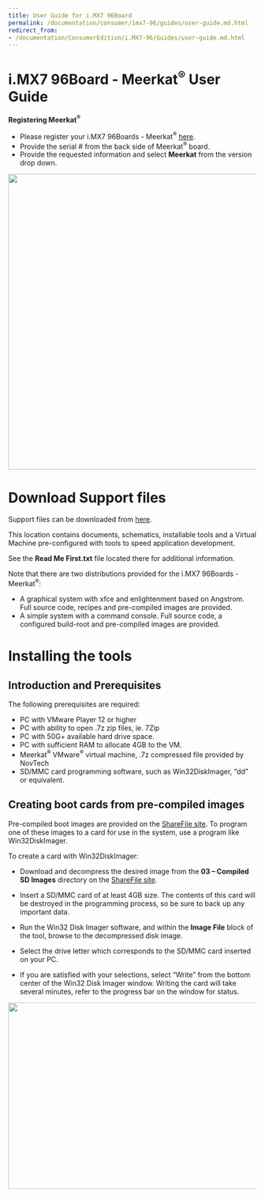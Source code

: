 ```yaml
---
title: User Guide for i.MX7 96Board
permalink: /documentation/consumer/imx7-96/guides/user-guide.md.html
redirect_from:
- /documentation/ConsumerEdition/i.MX7-96/Guides/user-guide.md.html
---
```


# i.MX7 96Board - Meerkat<sup>®</sup> User Guide

**Registering Meerkat<sup>®</sup>**

- Please register your i.MX7 96Boards - Meerkat<sup>®</sup> [here](http://www.novtech.com/registration).
- Provide the serial # from the back side of Meerkat<sup>®</sup> board.
- Provide the requested information and select **Meerkat** from the version drop down.

<img src="https://github.com/nazik5/documentation/blob/master/consumer/imx7-96/additional-docs/images/images-hw-user-manual/MeerkatRegistration.jpeg?raw=true" data-canonical-src="https://github.com/nazik5/documentation/blob/master/consumer/imx7-96/additional-docs/images/images-hw-user-manual/MeerkatRegistration.jpeg?raw=true" width="558" height="598" />

# Download Support files

Support files can be downloaded from [here](http://bit.ly/iMX7-96B).

This location contains documents, schematics, installable tools and a Virtual Machine pre-configured with tools to speed application development.

See the **Read Me First.txt** file located there for additional information.



Note that there are two distributions provided for the i.MX7 96Boards - Meerkat<sup>®</sup>:
-	A graphical system with xfce and enlightenment based on Angstrom. Full source code, recipes and pre-compiled images are provided.
-	A simple system with a command console. Full source code, a configured build-root and pre-compiled images are provided.

# Installing the tools

## Introduction and Prerequisites

The following prerequisites are required:
-	PC with VMware Player 12 or higher
-	PC with ability to open .7z zip files, ie. 7Zip
-	PC with 50G+ available hard drive space.
-	PC with sufficient RAM to allocate 4GB to the VM.
-	Meerkat<sup>®</sup> VMware<sup>®</sup> virtual machine, .7z compressed file provided by NovTech
-	SD/MMC card programming software, such as Win32DiskImager, “dd” or equivalent.

## Creating boot cards from pre-compiled images

Pre-compiled boot images are provided on the [ShareFile site](http://bit.ly/iMX7-96B). To program one of these images to a card for use in the system, use a program like Win32DiskImager.

To create a card with Win32DiskImager:

- Download and decompress the desired image from the **03 – Compiled SD Images** directory on the [ShareFile site](http://bit.ly/iMX7-96B).

- Insert a SD/MMC card of at least 4GB size. The contents of this card will be destroyed in the programming process, so be sure to back up any important data.

- Run the Win32 Disk Imager software, and within the **Image File** block of the tool, browse to the decompressed disk image.

- Select the drive letter which corresponds to the SD/MMC card inserted on your PC.

- If you are satisfied with your selections, select “Write” from the bottom center of the Win32 Disk Imager window. Writing the card will take several minutes, refer to the progress bar on the window for status.

<img src="https://github.com/nazik5/documentation/blob/master/consumer/imx7-96/additional-docs/images/images-hw-user-manual/win32DiskImager.png?raw=true" data-canonical-src="https://github.com/nazik5/documentation/blob/master/consumer/imx7-96/additional-docs/images/images-hw-user-manual/win32DiskImager.png?raw=true" width="529" height="377" />
